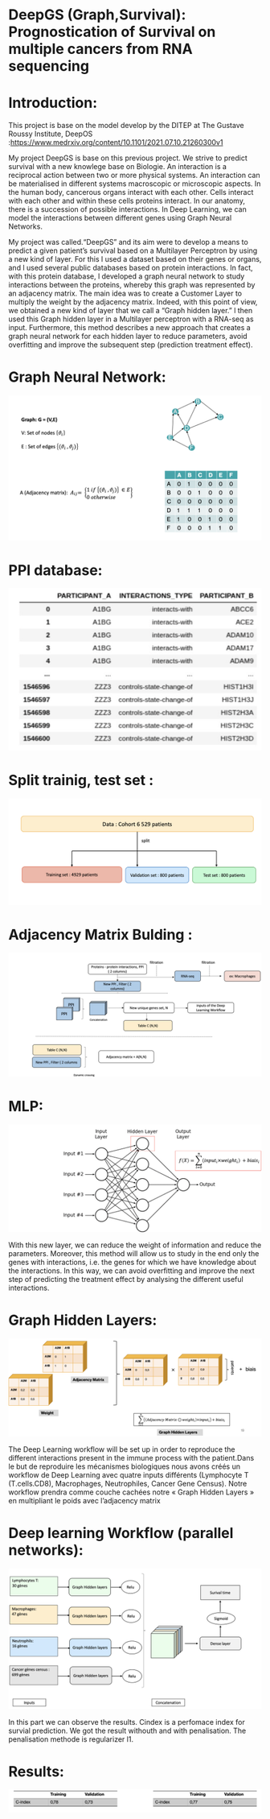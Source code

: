 # DeepGS (Graph,Survival): Prognostication of Survival on multiple cancers from RNA sequencing

Introduction:
======

This project is base on the model develop by the DITEP at The Gustave Roussy Institute, DeepOS :https://www.medrxiv.org/content/10.1101/2021.07.10.21260300v1

My project DeepGS is base on this previous project. We strive to predict survival with a new knowlege base on Biologie. An interaction is a reciprocal action between two or more physical systems. An interaction can be materialised in different systems macroscopic or microscopic aspects. In the human body, cancerous organs interact with each other. Cells interact with each other and within these cells proteins interact. In our anatomy, there is a succession of possible interactions. In Deep Learning, we can model the interactions between different genes using Graph Neural Networks.


My project was called.“DeepGS” and its aim were to develop a means to predict a given patient’s survival based on a Multilayer Perceptron by using a new kind of layer. For this l used a dataset based on their genes or organs, and l used several public databases based on protein interactions. In fact, with this protein database, l developed a graph neural network to study interactions between the proteins, whereby this graph was represented by an adjacency matrix. The main idea was to create a Customer Layer to multiply the weight by the adjacency matrix. Indeed, with this point of view, we obtained a new kind of layer that we call a “Graph hidden layer.” l then used this Graph hidden layer in a Multilayer perceptron with a RNA-seq as input. Furthermore, this method describes a new approach that creates a graph neural network for each hidden layer to reduce parameters, avoid overfitting and improve the subsequent step (prediction treatment effect).


Graph Neural Network:
======
![Data Sample](/image/1.png)


PPI database:
======
![Data Sample](/image/2.png)

Split trainig, test set :
======
![Data Sample](/image/3.png)


Adjacency Matrix Bulding :
======
![Data Sample](/image/4.png)


MLP:
======
![Data Sample](/image/5.png)


With this new layer, we can reduce the weight of information and reduce the parameters. Moreover, this method will allow us to study in the end only the genes with interactions, i.e. the genes for which we have knowledge about the interactions. In this way, we can avoid overfitting and improve the next step of predicting the treatment effect by analysing the different useful interactions.

Graph Hidden Layers:
======
![Data Sample](/image/6.png)


The Deep Learning workflow will be set up in order to reproduce the different interactions present in the immune process with the patient.Dans le but de reproduire les mécanismes biologiques nous avons créés un workflow de Deep Learning avec quatre inputs différents (Lymphocyte T (T.cells.CD8), Macrophages, Neutrophiles, Cancer Gene Census). Notre workflow prendra comme couche cachées notre « Graph Hidden Layers » en multipliant le poids avec l’adjacency matrix

Deep learning Workflow (parallel networks):
======
![Data Sample](/image/7.png)

In this part we can observe the results. Cindex is a perfomace index for survial prediction. We got the result withouth and with penalisation. The penalisation methode is regularizer l1.

Results:
======
![Data Sample](/image/8.png)







